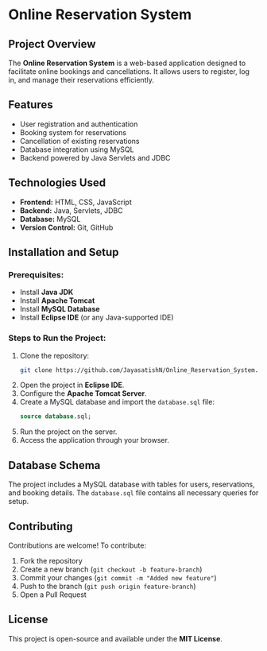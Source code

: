 # Online Reservation System

## Project Overview
The **Online Reservation System** is a web-based application designed to facilitate online bookings and cancellations. It allows users to register, log in, and manage their reservations efficiently.

## Features
- User registration and authentication
- Booking system for reservations
- Cancellation of existing reservations
- Database integration using MySQL
- Backend powered by Java Servlets and JDBC

## Technologies Used
- **Frontend:** HTML, CSS, JavaScript
- **Backend:** Java, Servlets, JDBC
- **Database:** MySQL
- **Version Control:** Git, GitHub

## Installation and Setup
### Prerequisites:
- Install **Java JDK**
- Install **Apache Tomcat**
- Install **MySQL Database**
- Install **Eclipse IDE** (or any Java-supported IDE)

### Steps to Run the Project:
1. Clone the repository:
   ```bash
   git clone https://github.com/JayasatishN/Online_Reservation_System.git
   ```
2. Open the project in **Eclipse IDE**.
3. Configure the **Apache Tomcat Server**.
4. Create a MySQL database and import the `database.sql` file:
   ```sql
   source database.sql;
   ```
5. Run the project on the server.
6. Access the application through your browser.

## Database Schema
The project includes a MySQL database with tables for users, reservations, and booking details. The `database.sql` file contains all necessary queries for setup.

## Contributing
Contributions are welcome! To contribute:
1. Fork the repository
2. Create a new branch (`git checkout -b feature-branch`)
3. Commit your changes (`git commit -m "Added new feature"`)
4. Push to the branch (`git push origin feature-branch`)
5. Open a Pull Request

## License
This project is open-source and available under the **MIT License**.
